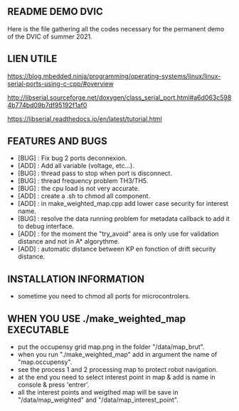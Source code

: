 ## README DEMO DVIC

Here is the file gathering all the codes necessary for the permanent demo of the DVIC of summer 2021.

## LIEN UTILE
https://blog.mbedded.ninja/programming/operating-systems/linux/linux-serial-ports-using-c-cpp/#overview

http://libserial.sourceforge.net/doxygen/class_serial_port.html#a6d063c5984b774bd09b7df95192f1af0

https://libserial.readthedocs.io/en/latest/tutorial.html

## FEATURES AND BUGS
* [BUG]       : Fix bug 2 ports deconnexion.
* [ADD]       : Add all variable (voltage, etc...).
* [BUG]       : thread pass to stop when port is disconnect.
* [BUG]       : thread frequency problem TH3/TH5.
* [BUG]       : the cpu load is not very accurate.
* [ADD]       : create a .sh to chmod all component.
* [ADD]       : in make_weighted_map.cpp add lower case security for interest name.
* [BUG]       : resolve the data running problem for metadata callback
to add it to debug interface.
* [ADD]       : for the moment the "try_avoid" area is only use for
validation distance and not in A* algorythme.
* [ADD]       : automatic distance between KP en fonction of drift security distance.

## INSTALLATION INFORMATION
* sometime you need to chmod all ports for microcontrolers.

## WHEN YOU USE ./make_weighted_map EXECUTABLE
* put the occupensy grid map.png in the folder "/data/map_brut".
* when you run "./make_weighted_map" add in argument the name of "map.occupensy". 
* see the process 1 and 2 processing map to protect robot navigation.
* at the end you need to select interest point in map & add is name in console & press 'entrer'.
* all the interest points and weigthed map will be save in "/data/map_weighted" and "/data/map_interest_point".
